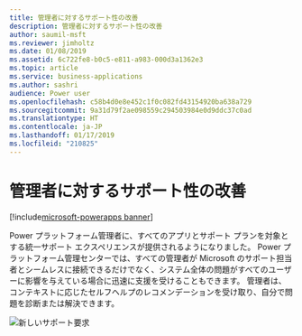 ```yaml
---
title: 管理者に対するサポート性の改善
description: 管理者に対するサポート性の改善
author: saumil-msft
ms.reviewer: jimholtz
ms.date: 01/08/2019
ms.assetid: 6c722fe8-b0c5-e811-a983-000d3a1362e3
ms.topic: article
ms.service: business-applications
ms.author: sashri
audience: Power user
ms.openlocfilehash: c58b4d0e8e452c1f0c082fd43154920ba638a729
ms.sourcegitcommit: 9a31d79f2ae098559c294503984e0d9ddc37c0ad
ms.translationtype: HT
ms.contentlocale: ja-JP
ms.lasthandoff: 01/17/2019
ms.locfileid: "210825"
---
```

# <a name="improved-supportability-for-admins"></a>管理者に対するサポート性の改善


[!include[microsoft-powerapps banner](../includes/microsoft-powerapps.md)]

Power プラットフォーム管理者に、すべてのアプリとサポート プランを対象とする統一サポート エクスペリエンスが提供されるようになりました。 Power プラットフォーム管理センターでは、すべての管理者が Microsoft のサポート担当者とシームレスに接続できるだけでなく、システム全体の問題がすべてのユーザーに影響を与えている場合に迅速に支援を受けることもできます。 管理者は、コンテキストに応じたセルフヘルプのレコメンデーションを受け取り、自分で問題を診断または解決できます。

![新しいサポート要求](media/improved-supportability-1.png "新しいサポート要求")
